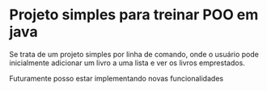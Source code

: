 # Projeto simples para treinar POO em java

Se trata de um projeto simples por linha de comando, onde o usuário pode inicialmente adicionar um livro a uma lista e ver os livros emprestados.

Futuramente posso estar implementando novas funcionalidades
